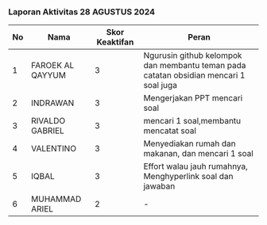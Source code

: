 
### Laporan Aktivitas 28 AGUSTUS 2024

| No  | Nama             | Skor Keaktifan | Peran                                                                                 |
| --- | ---------------- | -------------- | ------------------------------------------------------------------------------------- |
| 1   | FAROEK AL QAYYUM | 3              | Ngurusin github kelompok dan membantu teman pada catatan obsidian mencari 1 soal juga |
| 2   | INDRAWAN         | 3              | Mengerjakan PPT mencari soal                                                          |
| 3   | RIVALDO GABRIEL  | 3              | mencari 1 soal,membantu mencatat soal                                                 |
| 4   | VALENTINO        | 3              | Menyediakan rumah dan makanan, dan mencari 1 soal                                     |
| 5   | IQBAL            | 3              | Effort walau jauh rumahnya, Menghyperlink soal dan jawaban                            |
| 6   | MUHAMMAD ARIEL   | 2              | -                                                                                     |
